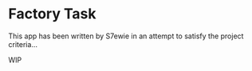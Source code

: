 # Factory Task

This app has been written by S7ewie in an attempt to satisfy the project criteria...

WIP
